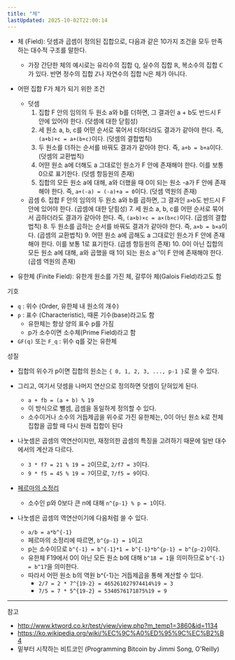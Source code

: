 ```yaml
---
title: "체"
lastUpdated: 2025-10-02T22:00:14
---
```


- 체 (Field): 덧셈과 곱셈이 정의된 집합으로, 다음과 같은 10가지 조건을 모두 만족하는 대수적 구조를 말한다.
  - 가장 간단한 체의 예시로는 유리수의 집합 ℚ, 실수의 집합 ℝ, 복소수의 집합 ℂ가 있다. 반면 정수의 집합 ℤ나 자연수의 집합 ℕ은 체가 아니다.

- 어떤 집합 F가 체가 되기 위한 조건

  - 덧셈
    1. 집합 F 안의 임의의 두 원소 a와 b를 더하면, 그 결과인 a + b도 반드시 F 안에 있어야 한다. (덧셈에 대한 닫힘성)
    2. 세 원소 a, b, c를 어떤 순서로 묶어서 더하더라도 결과가 같아야 한다. 즉, `(a+b)+c = a+(b+c)`이다. (덧셈의 결합법칙)
    3. 두 원소를 더하는 순서를 바꿔도 결과가 같아야 한다. 즉, `a+b = b+a`이다. (덧셈의 교환법칙)
    4. 어떤 원소 a에 더해도 a 그대로인 원소가 F 안에 존재해야 한다. 이를 보통 0으로 표기한다. (덧셈 항등원의 존재)
    5. 집합의 모든 원소 a에 대해, a와 더했을 때 0이 되는 원소 -a가 F 안에 존재해야 한다. 즉, `a+(-a) = (-a)+a = 0`이다. (덧셈 역원의 존재)
  - 곱셈
    6. 집합 F 안의 임의의 두 원소 a와 b를 곱하면, 그 결과인 `a×b`도 반드시 F 안에 있어야 한다. (곱셈에 대한 닫힘성)
    7. 세 원소 a, b, c를 어떤 순서로 묶어서 곱하더라도 결과가 같아야 한다. 즉, `(a×b)×c = a×(b×c)`이다. (곱셈의 결합법칙)
    8. 두 원소를 곱하는 순서를 바꿔도 결과가 같아야 한다. 즉, `a×b = b×a`이다. (곱셈의 교환법칙)
    9. 어떤 원소 a에 곱해도 a 그대로인 원소가 F 안에 존재해야 한다. 이를 보통 1로 표기한다. (곱셈 항등원의 존재)
    10. 0이 아닌 집합의 모든 원소 a에 대해, a와 곱했을 때 1이 되는 원소 a⁻¹이 F 안에 존재해야 한다. (곱셈 역원의 존재)

- 유한체 (Finite Field): 유한개 원소를 가진 체, 갈루아 체(Galois Field)라고도 함

기호

- `q` : 위수 (Order, 유한체 내 원소의 개수)
- `p` : 표수 (Characteristic), 때론 기수(base)라고도 함
  - 유한체는 항상 양의 표수 p를 가짐
  - p가 소수이면 소수체(Prime Field)라고 함
- `GF(q)` 또는 `F_q` : 위수 q를 갖는 유한체

성질

- 집합의 위수가 p이면 집합의 원소는 `{ 0, 1, 2, 3, ..., p-1 }`로 쓸 수 있다.
- 그리고, 여기서 덧셈을 나머지 연산으로 정의하면 덧셈이 닫혀있게 된다.
  - `a + fb = (a + b) % 19`
  - 이 방식으로 뺄셈, 곱셈을 동일하게 정의할 수 있다.
  - 소수이거나 소수의 거듭제곱을 위수로 가진 유한체는, 0이 아닌 원소 k로 전체 집합을 곱할 때 다시 원래 집합이 된다

- 나눗셈은 곱셈의 역연산이지만, 재정의한 곱셈의 특징을 고려하기 때문에 일반 대수에서의 계산과 다르다.
  - `3 * f7 = 21 % 19 = 2`이므로, `2/f7 = 3`이다.
  - `9 * f5 = 45 % 19 = 7`이므로, `7/f5 = 9`이다.
- [페르마의 소정리](https://ko.wikipedia.org/wiki/%ED%8E%98%EB%A5%B4%EB%A7%88%EC%9D%98_%EC%86%8C%EC%A0%95%EB%A6%AC)
  - 소수인 p와 0보다 큰 n에 대해 `n^{p-1} % p = 1`이다.

- 나눗셈은 곱셈의 역연산이기에 다음처럼 쓸 수 있다.
  - `a/b = a*b^{-1}`
  - 페르마의 소정리에 따르면, `b^{p-1} = 1`이고
  - p는 소수이므로 `b^{-1} = b^{-1}*1 = b^{-1}*b^{p-1} = b^{p-2}`이다.
  - 유한체 F19에서 0이 아닌 모든 원소 b에 대해 `b^18 = 1`을 의미하므로 `b^{-1} = b^17`을 의미한다.
  - 따라서 어떤 원소 b의 역원 b^{-1}는 거듭제곱을 통해 계산할 수 있다.
    - `2/7 = 2 * 7^{19-2} = 465261027974414%19 = 3`
    - `7/5 = 7 * 5^{19-2} = 5340576171875%19 = 9`

---
참고

- <http://www.ktword.co.kr/test/view/view.php?m_temp1=3860&id=1134>
- <https://ko.wikipedia.org/wiki/%EC%9C%A0%ED%95%9C%EC%B2%B4>
- 밑부터 시작하는 비트코인 (Programming Bitcoin by Jimmi Song, O'Reilly)
